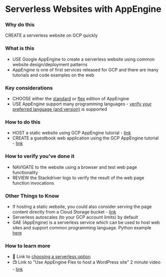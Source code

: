 # Serverless Websites with AppEngine

### Why do this
 CREATE a serverless website on GCP quickly

### What is this
 - USE Google AppEngine to create a serverless website using common website design/deployment patterns
 - AppEngine is one of first services released for GCP and there are many tutorials and code examples on the web

### Key considerations
 - CHOOSE either the [standard](https://cloud.google.com/appengine/docs/standard/) or [flex](https://cloud.google.com/appengine/docs/flexible/) edition of AppEngine
 - USE AppEngine support many programming languages - [verify your preferred language (and version)](https://cloud.google.com/appengine/kb/) is supported

### How to do this
 - HOST a static website using GCP AppEngine tutorial - [link](https://cloud.google.com/appengine/docs/standard/python/getting-started/hosting-a-static-website)
 - CREATE a guestbook web application using the GCP AppEngine tutorial - [link](https://cloud.google.com/appengine/docs/standard/python/getting-started/creating-guestbook)

### How to verify you've done it
 - NAVIGATE to the website using a browser and test web page functionality
 - REVIEW the Stackdriver logs to verify the result of the web page function invocations 

### Other Things to Know
 - If hosting a static website, you could also consider serving the page content directly from a Cloud Storage bucket - [link](https://cloud.google.com/storage/docs/hosting-static-website)
 - Serverless autoscales (to your GCP account limits) by default
 - GAE (AppEngine) is a serverless service which can be used to host web sites and support common programming language.  Python example [here](https://cloud.google.com/appengine/docs/python/)

### How to learn more
 - 📘 Link to [choosing a serverless option](https://cloud.google.com/serverless-options/)
 - 📺 Link to "Use AppEngine Flex to host a WordPress site" 2 minute video - [link](
https://www.youtube.com/watch?v=1h8jDeYQpPY)
 
